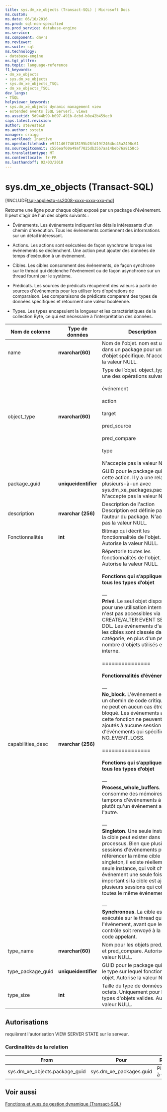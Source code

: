 ```yaml
---
title: sys.dm_xe_objects (Transact-SQL) | Microsoft Docs
ms.custom: 
ms.date: 06/10/2016
ms.prod: sql-non-specified
ms.prod_service: database-engine
ms.service: 
ms.component: dmv's
ms.reviewer: 
ms.suite: sql
ms.technology:
- database-engine
ms.tgt_pltfrm: 
ms.topic: language-reference
f1_keywords:
- dm_xe_objects
- sys.dm_xe_objects
- sys.dm_xe_objects_TSQL
- dm_xe_objects_TSQL
dev_langs:
- TSQL
helpviewer_keywords:
- sys.dm_xe_objects dynamic management view
- extended events [SQL Server], views
ms.assetid: 5d944b99-b097-491b-8cbd-b0e42b459ec0
caps.latest.revision: 
author: stevestein
ms.author: sstein
manager: craigg
ms.workload: Inactive
ms.openlocfilehash: e9f1146f74618195b28fd19f2464bc45a2498c61
ms.sourcegitcommit: c556eaf60a49af7025db35b7aa14beb76a8158c5
ms.translationtype: MT
ms.contentlocale: fr-FR
ms.lasthandoff: 02/03/2018
---
```

# <a name="sysdmxeobjects-transact-sql"></a>sys.dm_xe_objects (Transact-SQL)
[!INCLUDE[tsql-appliesto-ss2008-xxxx-xxxx-xxx-md](../../includes/tsql-appliesto-ss2008-xxxx-xxxx-xxx-md.md)]

  Retourne une ligne pour chaque objet exposé par un package d'événement. Il peut s'agir de l'un des objets suivants :  
  
-   Événements. Les événements indiquent les détails intéressants d'un chemin d'exécution. Tous les événements contiennent des informations sur un détail intéressant.  
  
-   Actions. Les actions sont exécutées de façon synchrone lorsque les événements se déclenchent. Une action peut ajouter des données de temps d'exécution à un événement.  
  
-   Cibles. Les cibles consomment des événements, de façon synchrone sur le thread qui déclenche l'événement ou de façon asynchrone sur un thread fourni par le système.  
  
-   Prédicats. Les sources de prédicats récupèrent des valeurs à partir de sources d'événements pour les utiliser lors d'opérations de comparaison. Les comparaisons de prédicats comparent des types de données spécifiques et retournent une valeur booléenne.  
  
-   Types. Les types encapsulent la longueur et les caractéristiques de la collection Byte, ce qui est nécessaire à l'interprétation des données.  

 |Nom de colonne|Type de données| Description|  
|-----------------|---------------|-----------------|  
|name|**nvarchar(60)**|Nom de l'objet. nom est unique dans un package pour un type d’objet spécifique. N'accepte pas la valeur NULL.|  
|object_type|**nvarchar(60)**|Type de l’objet. object_type est une des opérations suivantes :<br /><br /> événement<br /><br /> action<br /><br /> target<br /><br /> pred_source<br /><br /> pred_compare<br /><br /> type<br /><br /> N'accepte pas la valeur NULL.|  
|package_guid|**uniqueidentifier**|GUID pour le package qui expose cette action. Il y a une relation plusieurs-à-un avec sys.dm_xe_packages.package_id. N'accepte pas la valeur NULL.|  
|description|**nvarchar (256)**|Description de l'action Description est définie par l’auteur du package. N'accepte pas la valeur NULL.|  
|Fonctionnalités|**int**|Bitmap qui décrit les fonctionnalités de l'objet. Autorise la valeur NULL.|  
|capabilities_desc|**nvarchar (256)**|Répertorie toutes les fonctionnalités de l'objet. Autorise la valeur NULL.<br /><br /> **Fonctions qui s’appliquent à tous les types d’objet**<br /><br /> —<br />                                **Privé**. Le seul objet disponible pour une utilisation interne, qui n'est pas accessibles via CREATE/ALTER EVENT SESSION DDL. Les événements d'audit et les cibles sont classés dans cette catégorie, en plus d'un petit nombre d'objets utilisés en interne.<br /><br /> ===============<br /><br /> **Fonctionnalités d’événement**<br /><br /> —<br />                                **No_block**. L'événement est dans un chemin de code critique qui ne peut en aucun cas être bloqué. Les événements ayant cette fonction ne peuvent être ajoutés à aucune session d'événements qui spécifie NO_EVENT_LOSS.<br /><br /> ===============<br /><br /> **Fonctions qui s’appliquent à tous les types d’objet**<br /><br /> —<br />                                **Process_whole_buffers**. La cible consomme des mémoires tampons d'événements à la fois, plutôt qu'un événement après l'autre.<br /><br /> —<br />                        **Singleton**. Une seule instance de la cible peut exister dans un processus. Bien que plusieurs sessions d'événements puissent référencer la même cible singleton, il existe réellement une seule instance, qui voit chaque événement une seule fois. C'est important si la cible est ajoutée à plusieurs sessions qui collectent toutes le même événement.<br /><br /> —<br />                                **Synchronous**. La cible est exécutée sur le thread qui produit l'événement, avant que le contrôle soit renvoyé à la ligne de code appelant.|  
|type_name|**nvarchar(60)**|Nom pour les objets pred_source et pred_compare. Autorise la valeur NULL.|  
|type_package_guid|**uniqueidentifier**|GUID pour le package qui expose le type sur lequel fonctionne cet objet. Autorise la valeur NULL.|  
|type_size|**int**|Taille du type de données, en octets. Uniquement pour les types d'objets valides. Autorise la valeur NULL.|  
  
## <a name="permissions"></a>Autorisations  
 requièrent l'autorisation VIEW SERVER STATE sur le serveur.  
  
### <a name="relationship-cardinalities"></a>Cardinalités de la relation  
  
|From|Pour|Relation|  
|----------|--------|------------------|  
|sys.dm_xe_objects.package_guid|sys.dm_xe_packages.guid|Plusieurs-à-un|  
  
## <a name="see-also"></a>Voir aussi  
 [Fonctions et vues de gestion dynamique &#40;Transact-SQL&#41;](~/relational-databases/system-dynamic-management-views/system-dynamic-management-views.md)  
  
  


